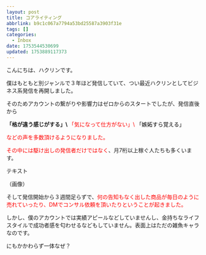```yaml
---
layout: post
title: コアライティング
abbrlink: b9c1c067a7794a53bd25587a3903f31e
tags: []
categories:
  - Inbox
date: 1753544530699
updated: 1753889117373
---
```


こんにちは、ハクリンです。

僕はもともと別ジャンルで３年ほど発信していて、つい最近ハクリンとしてビジネス系発信を再開しました。

そのためアカウントの繋がりや影響力はゼロからのスタートでしたが、発信直後から

<span style="font-weight: bold;">「格が違う感じがする」\ </span><span style="color: red;">「気になって仕方がない」\ </span><span style="color: black;">「嫉妬すら覚える」</span>

<span style="color: red;">などの声を多数頂けるようになりました。</span>

<span style="color: red;">その中には駆け出しの発信者だけではなく</span>、月7桁以上稼ぐ人たちも多くいます。

<span class="mark-bold-red">テキスト</span>

（画像）

そして発信開始から３週間足らずで、<span style="color: red;">何の告知もなく出した商品が毎日のように売れていったり、DMでコンサル依頼を頂いたりということが起きました。</span>

しかし、僕のアカウントでは実績アピールなどしていませんし、金持ちなライフスタイルで成功者感を匂わせるなどもしていません。表面上はただの雑魚キャラなのです。

にもかかわらず一体なぜ？
